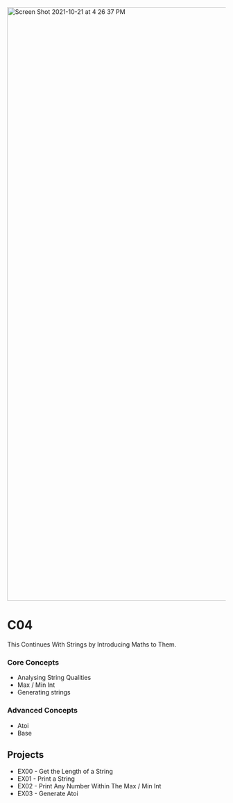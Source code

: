 <img width="1366" alt="Screen Shot 2021-10-21 at 4 26 37 PM" src="https://user-images.githubusercontent.com/58959408/138220101-a628c136-3185-44d6-a2cb-f5b964270e56.png">

# C04

This Continues With Strings by Introducing Maths to Them.

### Core Concepts 
- Analysing String Qualities
- Max / Min Int
- Generating strings

### Advanced Concepts
- Atoi
- Base


## Projects
- EX00 - Get the Length of a String
- EX01 - Print a String
- EX02 - Print Any Number Within The Max / Min Int
- EX03 - Generate Atoi
